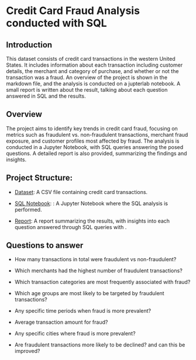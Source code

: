 # Credit Card Fraud Analysis conducted with SQL

## Introduction

This dataset consists of credit card transactions in the western United States. It includes information about each transaction including customer details, the merchant and category of purchase, and whether or not the transaction was a fraud. An overview of the project is shown in the markdown file, and the analysis is conducted on a jupterlab notebook. A small report is written about the result, talking about each question answered in SQL and the results.

## Overview
The project aims to identify key trends in credit card fraud, focusing on metrics such as fraudulent vs. non-fraudulent transactions, merchant fraud exposure, and customer profiles most affected by fraud. The analysis is conducted in a Jupyter Notebook, with SQL queries answering the posed questions. A detailed report is also provided, summarizing the findings and insights.

## Project Structure:

- [Dataset](SQL/6kyu/Projects/CreditCardFraud/): A CSV file containing credit card transactions.

- [SQL Notebook](SQL/6kyu/Projects/CreditCardFraud/): : A Jupyter Notebook where the SQL analysis is performed.

- [Report](SQL/6kyu/Projects/CreditCardFraud/): A report summarizing the results, with insights into each question answered through SQL queries with .

## Questions to answer

- How many transactions in total were fraudulent vs non-fraudulent?

- Which merchants had the highest number of fraudulent transactions?

- Which transaction categories are most frequently associated with fraud?

- Which age groups are most likely to be targeted by fraudulent transactions?

- Any specific time periods when fraud is more prevalent?

- Average transaction amount for fraud?

- Any specific cities where fraud is more prevalent?

- Are fraudulent transactions more likely to be declined? and can this be improved?
